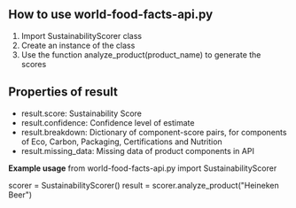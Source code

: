 ## How to use world-food-facts-api.py

1. Import SustainabilityScorer class
2. Create an instance of the class
3. Use the function analyze_product(product_name) to generate the scores

## Properties of result

- result.score: Sustainability Score
- result.confidence: Confidence level of estimate
- result.breakdown: Dictionary of component-score pairs, for components of Eco, Carbon, Packaging, Certifications and Nutrition
- result.missing_data: Missing data of product components in API

**Example usage**
from world-food-facts-api.py import SustainabilityScorer

scorer = SustainabilityScorer()
result = scorer.analyze_product("Heineken Beer")
